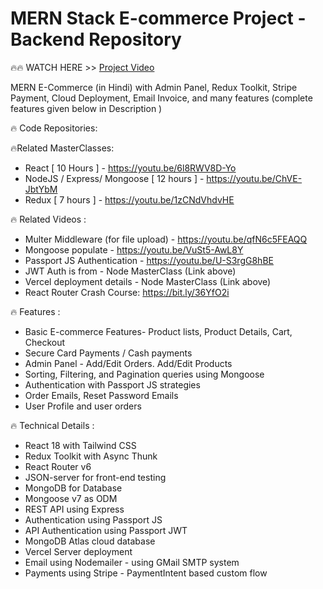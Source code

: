 # MERN Stack E-commerce Project - Backend Repository

🔥🔥 WATCH HERE >> [Project Video](https://youtu.be/LH-S5v-D3hA)

MERN E-Commerce (in Hindi) with Admin Panel, Redux Toolkit, Stripe Payment, Cloud Deployment, Email Invoice, and many features (complete features given below in Description )

🔥 Code Repositories:

🔥Related MasterClasses:

- React [ 10 Hours ] - https://youtu.be/6l8RWV8D-Yo
- NodeJS / Express/ Mongoose [ 12 hours ] - https://youtu.be/ChVE-JbtYbM
- Redux [ 7 hours ] - https://youtu.be/1zCNdVhdvHE

🔥 Related Videos :

- Multer Middleware (for file upload) - https://youtu.be/qfN6c5FEAQQ
- Mongoose populate - https://youtu.be/VuSt5-AwL8Y
- Passport JS Authentication - https://youtu.be/U-S3rgG8hBE
- JWT Auth is from - Node MasterClass (Link above)
- Vercel deployment details - Node MasterClass (Link above)
- React Router Crash Course: https://bit.ly/36YfO2i

🔥 Features :

- Basic E-commerce Features- Product lists, Product Details, Cart, Checkout
- Secure Card Payments / Cash payments
- Admin Panel - Add/Edit Orders. Add/Edit Products
- Sorting, Filtering, and Pagination queries using Mongoose
- Authentication with Passport JS strategies
- Order Emails, Reset Password Emails
- User Profile and user orders

🔥 Technical Details :

- React 18 with Tailwind CSS
- Redux Toolkit with Async Thunk
- React Router v6
- JSON-server for front-end testing
- MongoDB for Database
- Mongoose v7 as ODM
- REST API using Express
- Authentication using Passport JS
- API Authentication using Passport JWT
- MongoDB Atlas cloud database
- Vercel Server deployment
- Email using Nodemailer - using GMail SMTP system
- Payments using Stripe - PaymentIntent based custom flow
